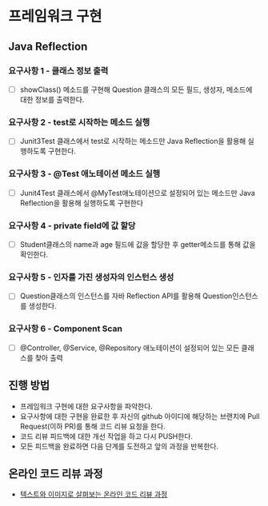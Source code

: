 # 프레임워크 구현
## Java Reflection
### 요구사항 1 - 클래스 정보 출력
- [ ] showClass() 메소드를 구현해 Question 클래스의 모든 필드, 생성자, 메소드에 대한 정보를 출력한다.

### 요구사항 2 - test로 시작하는 메소드 실행
- [ ] Junit3Test 클래스에서 test로 시작하는 메소드만 Java Reflection을 활용해 실행하도록 구현한다.

### 요구사항 3 - @Test 애노테이션 메소드 실행
- [ ] Junit4Test 클래스에서 @MyTest애노테이션으로 설정되어 있는 메소드만 Java Reflection을 활용해 실행하도록 구현한다

### 요구사항 4 - private field에 값 할당
- [ ] Student클래스의 name과 age 필드에 값을 할당한 후 getter메소드를 통해 값을 확인한다.

### 요구사항 5 - 인자를 가진 생성자의 인스턴스 생성
- [ ] Question클래스의 인스턴스를 자바 Reflection API를 활용해 Question인스턴스를 생성한다.

### 요구사항 6 - Component Scan
- [ ] @Controller, @Service, @Repository 애노테이션이 설정되어 있는 모든 클래스를 찾아 출력

## 진행 방법
* 프레임워크 구현에 대한 요구사항을 파악한다.
* 요구사항에 대한 구현을 완료한 후 자신의 github 아이디에 해당하는 브랜치에 Pull Request(이하 PR)를 통해 코드 리뷰 요청을 한다.
* 코드 리뷰 피드백에 대한 개선 작업을 하고 다시 PUSH한다.
* 모든 피드백을 완료하면 다음 단계를 도전하고 앞의 과정을 반복한다.

## 온라인 코드 리뷰 과정
* [텍스트와 이미지로 살펴보는 온라인 코드 리뷰 과정](https://github.com/next-step/nextstep-docs/tree/master/codereview)
